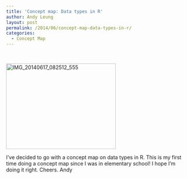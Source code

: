 ```yaml
---
title: 'Concept map: Data types in R'
author: Andy Leung
layout: post
permalink: /2014/06/concept-map-data-types-in-r/
categories:
  - Concept Map
---
```

&nbsp;

[<img class="alignnone size-medium wp-image-7705" alt="IMG_20140617_082512_555" src="http://teaching.software-carpentry.org/wp-content/uploads/2014/06/IMG_20140617_082512_555-300x234.jpg" width="300" height="234" />][1]

I&#8217;ve decided to go with a concept map on data types in R. This is my first time doing a concept map since I was in elementary school! I hope I&#8217;m doing it right. Cheers. Andy

&nbsp;

&nbsp;

 [1]: http://teaching.software-carpentry.org/wp-content/uploads/2014/06/IMG_20140617_082512_555.jpg